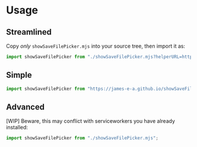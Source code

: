 # Usage

## Streamlined

Copy *only* `showSaveFilePicker.mjs` into your source tree, then import it as:

```js
import showSaveFilePicker from "./showSaveFilePicker.mjs?helperURL=https%3A%2F%2Fjames-e-a.github.io%2FshowSaveFilePicker_polyfill%2Fhelper.html";
```

## Simple

```js
import showSaveFilePicker from "https://james-e-a.github.io/showSaveFilePicker_polyfill/showSaveFilePicker.mjs";
```

## Advanced

[WIP] Beware, this may conflict with serviceworkers you have already installed:

```js
import showSaveFilePicker from "./showSaveFilePicker.mjs";
```
